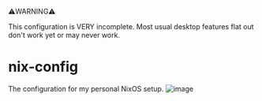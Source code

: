 ⚠️WARNING⚠️

This configuration is VERY incomplete. Most usual desktop features flat out don't work yet or may never work.

# nix-config
The configuration for my personal NixOS setup.
![image](https://github.com/bdebiase/nix-config/assets/66143154/211b1496-efc2-486c-b6c9-2acf9aebd84f)

